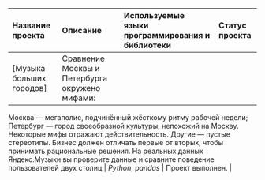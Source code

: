 | Название проекта | Описание | Используемые языки программирования и библиотеки | Статус проекта |
|:-----------------|:---------|:-------------------------------------------------|:---------------|
|[Музыка больших городов] | Сравнение Москвы и Петербурга окружено мифами:
 Москва — мегаполис, подчинённый жёсткому ритму рабочей недели;
 Петербург — город своеобразной культуры, непохожий на Москву.
Некоторые мифы отражают действительность. Другие — пустые стереотипы. Бизнес должен отличать первые от вторых, чтобы принимать рациональные решения. На реальных данных Яндекс.Музыки вы проверите данные и сравните поведение пользователей двух столиц.| *Python*, *pandas* | Проект выполнен. |
